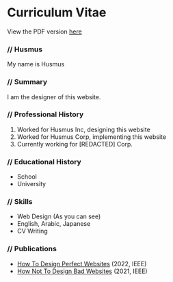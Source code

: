 # Curriculum Vitae
View the PDF version [here](link)

### // Husmus
My name is Husmus

### // Summary
I am the designer of this website.

### // Professional History
1. Worked for Husmus Inc, designing this website
2. Worked for Husmus Corp, implementing this website
3. Currently working for [REDACTED] Corp.

### // Educational History
- School
- University

### // Skills
- Web Design (As you can see)
- English, Arabic, Japanese
- CV Writing

### // Publications
- [How To Design Perfect Websites]() (2022, IEEE)
- [How Not To Design Bad Websites]() (2021, IEEE)